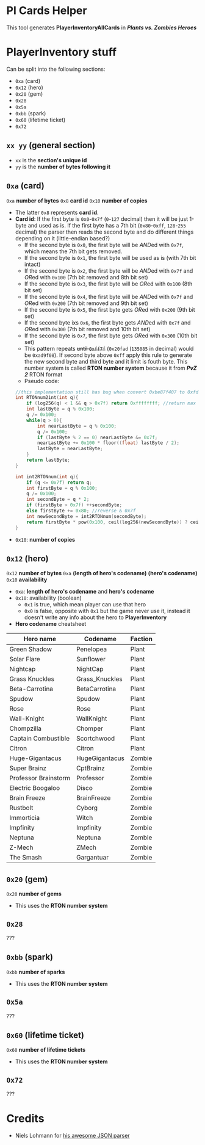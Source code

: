 # PI Cards Helper
This tool generates **PlayerInventoryAllCards** in ***Plants vs. Zombies Heroes***

# PlayerInventory stuff
Can be split into the following sections:
* `0xa` (card)
* `0x12` (hero)
* `0x20` (gem)
* `0x28`
* `0x5a`
* `0xbb` (spark)
* `0x60` (lifetime ticket)
* `0x72`

## `xx yy` (general section)
* `xx` is the **section's unique id**
* `yy` is the **number of bytes following it**

## `0xa` (card)
`0xa` **number of bytes** `0x8` **card id** `0x10` **number of copies**
* The latter `0x8` represents **card id**.
* **Card id**:  If the first byte is `0x0`-`0x7f` (`0`-`127` decimal) then it will be just 1-byte and used as is. If the first byte has a 7th bit (`0x80`-`0xff`, `128`-`255` decimal) the parser then reads the second byte and do different things depending on it (little-endian based?)
    * If the second byte is `0x0`, the first byte will be *AND*ed with `0x7f`, which means the 7th bit gets removed.
    * If the second byte is `0x1`, the first byte will be used as is (with 7th bit intact)
    * If the second byte is `0x2`, the first byte will be *AND*ed with `0x7f` and *OR*ed with `0x100` (7th bit removed and 8th bit set)
    * If the second byte is `0x3`, the first byte will be *OR*ed with `0x100` (8th bit set)
    * If the second byte is `0x4`, the first byte will be *AND*ed with `0x7f` and *OR*ed with `0x200` (7th bit removed and 9th bit set)
    * If the second byte is `0x5`, the first byte gets *OR*ed with `0x200` (9th bit set)
    * If the second byte ixs `0x6`, the first byte gets *AND*ed with `0x7f` and *OR*ed with `0x300` (7th bit removed and 10th bit set)
    * If the second byte is `0x7`, the first byte gets *OR*ed with `0x300` (10th bit set)
    *  This pattern repeats ~~until `0xff7f`~~ (`0x20fad` (`135085` in decimal) would be `0xad9f08`). If second byte above `0xff` apply this rule to generate the new second byte and third byte and it limit is fouth byte. This number system is called **RTON number system** because it from ***PvZ 2*** RTON format
    * Pseudo code:
    ```cpp
    //this implementation still has bug when convert 0xbe87f407 to 0xfd03be (correct would be 0x7e81df3b ~ 2 billions), kinda strange even I can't find why it would be 0x7e81df3b???
    int RTONnum2int(int q){
        if (log256(q) < 1 && q > 0x7f) return 0xffffffff; //return max when RTON number has 1 byte and > 0x7f
        int lastByte = q % 0x100;
        q /= 0x100;
        while(q > 0){
            int nearLastByte = q % 0x100;
            q /= 0x100;
            if (lastByte % 2 == 0) nearLastByte &= 0x7f;
            nearLastByte += 0x100 * floor((float) lastByte / 2);
            lastByte = nearLastByte;
        }
        return lastByte;
    }

    int int2RTONnum(int q){
        if (q <= 0x7f) return q;
        int firstByte = q % 0x100;
        q /= 0x100;
        int secondByte = q * 2;
        if (firstByte > 0x7f) ++secondByte;
        else firstByte += 0x80; //reverse & 0x7f
        int newSecondByte = int2RTONnum(secondByte);
        return firstByte * pow(0x100, ceil(log256(newSecondByte)) ? ceil(log256(newSecondByte)) : 1) + newSecondByte;
    }
    ```
* `0x10`: **number of copies**

## `0x12` (hero)
`0x12` **number of bytes** `0xa` **(length of hero's codename)** **(hero's codename)** `0x10` **availability**
* `0xa`: **length of hero's codename** and **hero's codename**
* `0x10`: availability (boolean)
    * `0x1` is true, which mean player can use that hero
    * `0x0` is false, opposite with `0x1` but the game never use it, instead it doesn't write any info about the hero to **PlayerInventory**
* **Hero codename** cheatsheet

Hero name | Codename | Faction
--- | --- | ---
Green Shadow | Penelopea | Plant
Solar Flare | Sunflower | Plant
Nightcap | NightCap | Plant
Grass Knuckles | Grass_Knuckles | Plant
Beta-Carrotina | BetaCarrotina | Plant
Spudow | Spudow | Plant
Rose | Rose | Plant
Wall-Knight | WallKnight | Plant
Chompzilla | Chomper | Plant
Captain Combustible | Scortchwood | Plant
Citron | Citron | Plant
Huge-Gigantacus | HugeGigantacus | Zombie
Super Brainz | CptBrainz | Zombie
Professor Brainstorm | Professor | Zombie
Electric Boogaloo | Disco | Zombie
Brain Freeze | BrainFreeze | Zombie
Rustbolt | Cyborg | Zombie
Immorticia | Witch | Zombie
Impfinity | Impfinity | Zombie
Neptuna | Neptuna | Zombie
Z-Mech | ZMech | Zombie
The Smash | Gargantuar | Zombie

## `0x20` (gem)
`0x20` **number of gems**
* This uses the **RTON number system**

## `0x28`
???

## `0xbb` (spark)
`0xbb` **number of sparks**
* This uses the **RTON number system**

## `0x5a`
???

## `0x60` (lifetime ticket)
`0x60` **number of lifetime tickets**
* This uses the **RTON number system**

## `0x72`
???

# Credits
* Niels Lohmann for [his awesome JSON parser](https://github.com/nlohmann/json)
```
